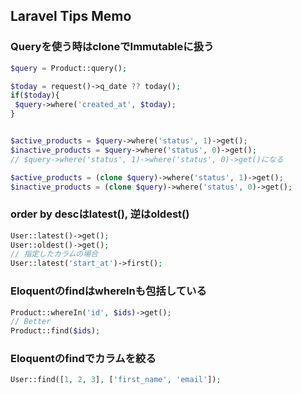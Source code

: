 ## Laravel Tips Memo

### Queryを使う時はcloneでImmutableに扱う
```php
$query = Product::query();

$today = request()->q_date ?? today();
if($today){
 $query->where('created_at', $today);
}


$active_products = $query->where('status', 1)->get();
$inactive_products = $query->where('status', 0)->get();
// $query->where('status', 1)->where('status', 0)->get()になる
```

```php
$active_products = (clone $query)->where('status', 1)->get();
$inactive_products = (clone $query)->where('status', 0)->get();
```

### order by descはlatest(), 逆はoldest()
```php
User::latest()->get();
User::oldest()->get();
// 指定したカラムの場合
User::latest('start_at')->first();
```


### EloquentのfindはwhereInも包括している

```php
Product::whereIn('id', $ids)->get();
// Better
Product::find($ids);
```

### Eloquentのfindでカラムを絞る

```php
User::find([1, 2, 3], ['first_name', 'email']);
```